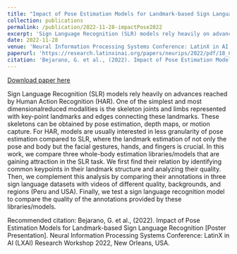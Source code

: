 ```yaml
---
title: "Impact of Pose Estimation Models for Landmark-based Sign Language Recognition"
collection: publications
permalink: /publication/2022-11-28-impactPose2022
excerpt: 'Sign Language Recognition (SLR) models rely heavily on advances reached by Human Action Recognition (HAR). One of the simplest and most dimensionalreduced modalities is the skeleton joints and limbs represented with key-point landmarks and edges connecting these landmarks. These skeletons can be obtained by pose estimation, depth maps, or motion capture. For HAR, models are usually interested in less granularity of pose estimation compared to SLR, where the landmark estimation of not only the pose and body but the facial gestures, hands, and fingers is crucial. In this work, we compare three whole-body estimation libraries/models that are gaining attraction in the SLR task. We first find their relation by identifying common keypoints in their landmark structure and analyzing their quality. Then, we complement this analysis by comparing their annotations in three sign language datasets with videos of different quality, backgrounds, and regions (Peru and USA). Finally, we test a sign language recognition model to compare the quality of the annotations provided by these libraries/models.'
date: 2022-11-28
venue: 'Neural Information Processing Systems Conference: LatinX in AI (LXAI) Research Workshop 2022'
paperurl: 'https://research.latinxinai.org/papers/neurips/2022/pdf/18_CameraReady.pdf'
citation: 'Bejarano, G. et al., (2022). Impact of Pose Estimation Models for Landmark-based Sign Language Recognition [Poster Presentation]. Neural Information Processing Systems Conference: LatinX in AI (LXAI) Research Workshop 2022, New Orleans, USA.'
---
```


<a href='https://research.latinxinai.org/papers/neurips/2022/pdf/18_CameraReady.pdf'>Download paper here</a>

Sign Language Recognition (SLR) models rely heavily on advances reached by Human Action Recognition (HAR). One of the simplest and most dimensionalreduced modalities is the skeleton joints and limbs represented with key-point landmarks and edges connecting these landmarks. These skeletons can be obtained by pose estimation, depth maps, or motion capture. For HAR, models are usually interested in less granularity of pose estimation compared to SLR, where the landmark estimation of not only the pose and body but the facial gestures, hands, and fingers is crucial. In this work, we compare three whole-body estimation libraries/models that are gaining attraction in the SLR task. We first find their relation by identifying common keypoints in their landmark structure and analyzing their quality. Then, we complement this analysis by comparing their annotations in three sign language datasets with videos of different quality, backgrounds, and regions (Peru and USA). Finally, we test a sign language recognition model to compare the quality of the annotations provided by these libraries/models.

Recommended citation: Bejarano, G. et al., (2022). Impact of Pose Estimation Models for Landmark-based Sign Language Recognition [Poster Presentation]. Neural Information Processing Systems Conference: LatinX in AI (LXAI) Research Workshop 2022, New Orleans, USA.